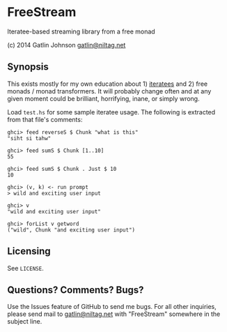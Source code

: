 FreeStream
==========

Iteratee-based streaming library from a free monad

(c) 2014 Gatlin Johnson <gatlin@niltag.net>

Synopsis
---

This exists mostly for my own education about 1) [iteratees][iteratees] and 2) free monads / monad transformers.
It will probably change often and at any given moment could be brilliant, horrifying, inane, or simply wrong.

Load `test.hs` for some sample iteratee usage. The following is extracted from
that file's comments:

    ghci> feed reverseS $ Chunk "what is this"
    "siht si tahw"

    ghci> feed sumS $ Chunk [1..10]
    55

    ghci> feed sumS $ Chunk . Just $ 10
    10

    ghci> (v, k) <- run prompt
    > wild and exciting user input

    ghci> v
    "wild and exciting user input"

    ghci> forList v getword
    ("wild", Chunk "and exciting user input")

[iteratees]: http://okmij.org/ftp/Streams.html

Licensing
---

See `LICENSE`.

Questions? Comments? Bugs?
---

Use the Issues feature of GitHub to send me bugs. For all other inquiries, please send mail to <gatlin@niltag.net>
with "FreeStream" somewhere in the subject line.
